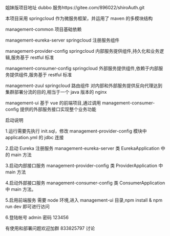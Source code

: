 姐妹版项目地址 dubbo 服务https://gitee.com/896022/shiroAuth.git

本项目采用 springcloud 作为微服务框架，并运用了 maven 的多模块结构

management-common 项目基础依赖

management-eureka-server springcloud 注册服务组件

management-provider-config springcloud 内部服务提供组件,持久化和业务逻辑,服务基于 restful 标准

management-consumer-config springcloud 外部服务提供组件,依赖于内部服务提供组件,服务基于 restful 标准

management-zuul springcloud 路由组件 对内部和外部服务提供反向代理达到集群部署分流的目的,相当于一个 java 版本的 nginx

management-ui 基于 vue 的前端项目,通过调用 management-consumer-config 提供的外部服务接口实现整个业务功能

启动说明

1.运行需要先执行 init.sql，修改 management-provider-config 模块中 application.yml 的 jdbc 连接

2.启动 Eureka 注册服务 management-eureka-server 类 EurekaApplication 中的 main 方法

3.启动内部接口服务 management-provider-config 类 ProviderApplication 中 main 方法

4.启动外部接口服务 management-consumer-config 类 ConsumerApplication 中 main 方法。

5.启用前端服务 需要 node 环境,进入 management-ui 目录,npm install & npm run dev 即可进行访问

6.登陆帐号 admin 密码 123456

有使用和部署问题欢迎加群 833825797 讨论
